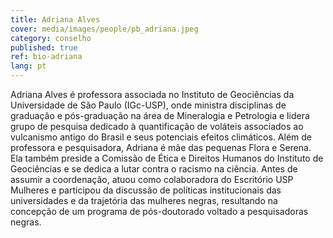 ```yaml
---
title: Adriana Alves
cover: media/images/people/pb_adriana.jpeg
category: conselho
published: true
ref: bio-adriana
lang: pt
---
```


Adriana Alves é professora associada no Instituto de Geociências da Universidade de São Paulo (IGc-USP), onde ministra disciplinas de graduação e pós-graduação na área de Mineralogia e Petrologia e lidera grupo de pesquisa dedicado à quantificação de voláteis associados ao vulcanismo antigo do Brasil e seus potenciais efeitos climáticos. Além de professora e pesquisadora, Adriana é mãe das pequenas Flora e Serena. Ela também preside a Comissão de Ética e Direitos Humanos do Instituto de Geociências e se dedica a lutar contra o racismo na ciência. Antes de assumir a coordenação, atuou como colaboradora do Escritório USP Mulheres e participou da discussão de políticas institucionais das universidades e da trajetória das mulheres negras, resultando na concepção de um programa de pós-doutorado voltado a pesquisadoras negras.